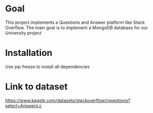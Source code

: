 # Goal
This project implements a Questions and Answer platform like Stack Overflow.
The main goal is to implement a MongoDB database for our University project

# Installation
Use pip freeze to install all dependencies

# Link to dataset
https://www.kaggle.com/datasets/stackoverflow/rquestions?select=Answers.c

